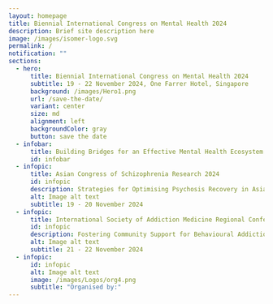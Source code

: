 ```yaml
---
layout: homepage
title: Biennial International Congress on Mental Health 2024
description: Brief site description here
image: /images/isomer-logo.svg
permalink: /
notification: ""
sections:
  - hero:
      title: Biennial International Congress on Mental Health 2024
      subtitle: 19 - 22 November 2024, One Farrer Hotel, Singapore
      background: /images/Hero1.png
      url: /save-the-date/
      variant: center
      size: md
      alignment: left
      backgroundColor: gray
      button: save the date
  - infobar:
      title: Building Bridges for an Effective Mental Health Ecosystem
      id: infobar
  - infopic:
      title: Asian Congress of Schizophrenia Research 2024
      id: infopic
      description: Strategies for Optimising Psychosis Recovery in Asia
      alt: Image alt text
      subtitle: 19 - 20 November 2024
  - infopic:
      title: International Society of Addiction Medicine Regional Confere
      id: infopic
      description: Fostering Community Support for Behavioural Addiction Recovery
      alt: Image alt text
      subtitle: 21 - 22 November 2024
  - infopic:
      id: infopic
      alt: Image alt text
      image: /images/Logos/org4.png
      subtitle: "Organised by:"
---
```

